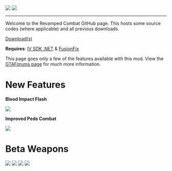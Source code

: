 ![](https://cdn.discordapp.com/attachments/838951231497437195/1093289052419141662/p1.png)
![](https://cdn.discordapp.com/attachments/838951231497437195/1093289052654018630/p2.png)

---
Welcome to the Revamped Combat GitHub page. This hosts some source codes (where applicable) and all previous downloads.

[Download(s)](https://github.com/catsmackaroo/RevampedCombat/releases)

**Requires**: [IV SDK .NET](https://gtaforums.com/topic/986510-iv-sdk-net/) & [FusionFix](https://github.com/Zolika1351/GTAIV.EFLC.FusionFix)

This page goes only a few of the features available with this mod. View the [GTAForums page](https://gtaforums.com/topic/979069-revamped-combat/) for much more information.

# New Features
**Blood Impact Flash**

![](https://media.giphy.com/media/v1.Y2lkPTc5MGI3NjExaDE0NTQxbXZnbXRkZzdidTlrZ3pnZGlpZ25xYTE5ZGlqNHBoZGM0cCZlcD12MV9pbnRlcm5hbF9naWZfYnlfaWQmY3Q9Zw/FH6LrBLEqHWVp8SKiO/giphy.gif)

**Improved Peds Combat**

![](https://media.giphy.com/media/YVOx8cw8L8Du2Jer57/giphy.gif)

# Beta Weapons
![](https://cdn.discordapp.com/attachments/838951231497437195/1084584876797329479/Screenshot_1_-_SPAS-12.png)
![](https://cdn.discordapp.com/attachments/838951231497437195/1084584877074161804/Screenshot_2_-_Revolver.png)
![](https://cdn.discordapp.com/attachments/734888920046764105/1155503018599522365/pool_cue.png)
![](https://cdn.discordapp.com/attachments/734888920046764105/1155503019018948829/wooden_bat.png)
